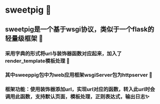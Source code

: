 # sweetpig :baby:
## sweetpig是一个基于wsgi协议，类似于一个flask的轻量级框架 :sparkling_heart:
### 采用字典的形式将url与装饰器函数对应起来，加入了render_template模板处理 :love_letter:
### 其中sweeppig包中为web应用框架wsgiServer包为httpserver :thought_balloon:
### 框架功能：使用装饰器添加url，实现url对应的函数，转入此url时会调用此函数，支持默认页面，模板处理，正则表达式，输出日志:sparkles:
